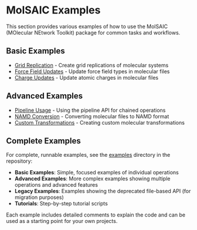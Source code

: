 # MolSAIC Examples

This section provides various examples of how to use the MolSAIC (MOlecular NEtwork Toolkit) package for common tasks and workflows.

## Basic Examples

- [Grid Replication](./grid_replication.md) - Create grid replications of molecular systems
- [Force Field Updates](./force_field_updates.md) - Update force field types in molecular files
- [Charge Updates](./charge_updates.md) - Update atomic charges in molecular files

## Advanced Examples

- [Pipeline Usage](./pipeline_usage.md) - Using the pipeline API for chained operations
- [NAMD Conversion](./namd_conversion.md) - Converting molecular files to NAMD format
- [Custom Transformations](./custom_transformations.md) - Creating custom molecular transformations

## Complete Examples

For complete, runnable examples, see the [examples](../../examples/) directory in the repository:

- **Basic Examples**: Simple, focused examples of individual operations
- **Advanced Examples**: More complex examples showing multiple operations and advanced features
- **Legacy Examples**: Examples showing the deprecated file-based API (for migration purposes)
- **Tutorials**: Step-by-step tutorial scripts

Each example includes detailed comments to explain the code and can be used as a starting point for your own projects.
